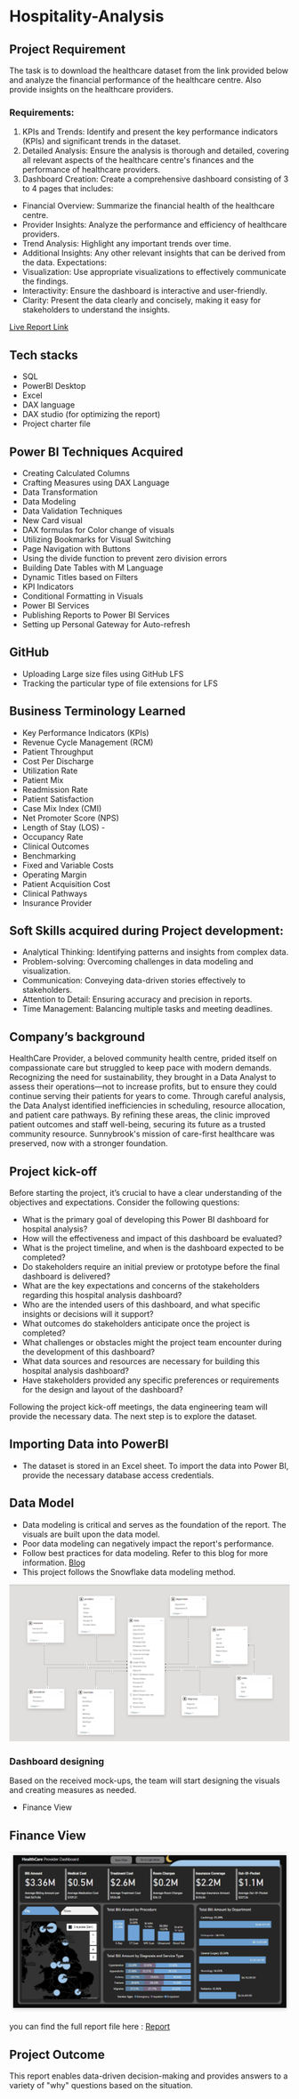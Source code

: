 # Hospitality-Analysis

## Project Requirement

The task is to download the healthcare dataset from the link provided below and analyze the financial performance of the healthcare centre. Also provide insights on the healthcare providers.
### Requirements:

1. KPIs and Trends: Identify and present the key performance indicators (KPIs) and significant trends in the dataset.
2. Detailed Analysis: Ensure the analysis is thorough and detailed, covering all relevant aspects of the healthcare centre's finances and the performance of healthcare providers.
3. Dashboard Creation: Create a comprehensive dashboard consisting of 3 to 4 pages that includes:
- Financial Overview: Summarize the financial health of the healthcare centre.
- Provider Insights: Analyze the performance and efficiency of healthcare providers.
- Trend Analysis: Highlight any important trends over time.
- Additional Insights: Any other relevant insights that can be derived from the data.
Expectations:
- Visualization: Use appropriate visualizations to effectively communicate the findings.
- Interactivity: Ensure the dashboard is interactive and user-friendly.
- Clarity: Present the data clearly and concisely, making it easy for stakeholders to understand the insights.

[Live Report Link](https://app.powerbi.com/view?r=eyJrIjoiZWNhZTdjYWUtZmViNy00NWYyLWI5YWYtYWRkZmM3ZjU1ZDFjIiwidCI6ImM2ZTU0OWIzLTVmNDUtNDAzMi1hYWU5LWQ0MjQ0ZGM1YjJjNCJ9)

## Tech stacks

- SQL
- PowerBI Desktop
- Excel
- DAX language
- DAX studio (for optimizing the report)
- Project charter file

## Power BI Techniques Acquired

-	Creating Calculated Columns
-	Crafting Measures using DAX Language
-	Data Transformation
-	Data Modeling
-	Data Validation Techniques
-	New Card visual
-	DAX formulas for Color change of visuals
-	Utilizing Bookmarks for Visual Switching
-	Page Navigation with Buttons
-	Using the divide function to prevent zero division errors
-	Building Date Tables with M Language
-	Dynamic Titles based on Filters
-	KPI Indicators
-	Conditional Formatting in Visuals
-	Power BI Services
-	Publishing Reports to Power BI Services
-	Setting up Personal Gateway for Auto-refresh

## GitHub 

- Uploading Large size files using GitHub LFS
- Tracking the particular type of file extensions for LFS

## Business Terminology Learned

- Key Performance Indicators (KPIs)
- Revenue Cycle Management (RCM)
- Patient Throughput
- Cost Per Discharge
- Utilization Rate
- Patient Mix
- Readmission Rate
- Patient Satisfaction
- Case Mix Index (CMI)
- Net Promoter Score (NPS)
- Length of Stay (LOS)   -
- Occupancy Rate
- Clinical Outcomes
- Benchmarking
- Fixed and Variable Costs
- Operating Margin
- Patient Acquisition Cost
- Clinical Pathways
- Insurance Provider

## Soft Skills acquired during Project development:
- Analytical Thinking: Identifying patterns and insights from complex data.
- Problem-solving: Overcoming challenges in data modeling and visualization.
- Communication: Conveying data-driven stories effectively to stakeholders.
- Attention to Detail: Ensuring accuracy and precision in reports.
- Time Management: Balancing multiple tasks and meeting deadlines.

## Company’s background

HealthCare Provider, a beloved community health centre, prided itself on compassionate care but struggled to keep pace with modern demands. Recognizing the need for sustainability, they brought in a Data Analyst to assess their operations—not to increase profits, but to ensure they could continue serving their patients for years to come. Through careful analysis, the Data Analyst identified inefficiencies in scheduling, resource allocation, and patient care pathways. By refining these areas, the clinic improved patient outcomes and staff well-being, securing its future as a trusted community resource. Sunnybrook's mission of care-first healthcare was preserved, now with a stronger foundation.

## Project kick-off
Before starting the project, it’s crucial to have a clear understanding of the objectives and expectations. Consider the following questions:

- What is the primary goal of developing this Power BI dashboard for hospital analysis?
- How will the effectiveness and impact of this dashboard be evaluated?
- What is the project timeline, and when is the dashboard expected to be completed?
- Do stakeholders require an initial preview or prototype before the final dashboard is delivered?
- What are the key expectations and concerns of the stakeholders regarding this hospital analysis dashboard?
- Who are the intended users of this dashboard, and what specific insights or decisions will it support?
- What outcomes do stakeholders anticipate once the project is completed?
- What challenges or obstacles might the project team encounter during the development of this dashboard?
- What data sources and resources are necessary for building this hospital analysis dashboard?
- Have stakeholders provided any specific preferences or requirements for the design and layout of the dashboard?
  
Following the project kick-off meetings, the data engineering team will provide the necessary data. The next step is to explore the dataset.

## Importing Data into PowerBI

- The dataset is stored in an Excel sheet. To import the data into Power BI, provide the necessary database access credentials.

## Data Model

- Data modeling is critical and serves as the foundation of the report. The visuals are built upon the data model.
- Poor data modeling can negatively impact the report's performance.
- Follow best practices for data modeling. Refer to this blog for more information. [Blog](https://addendanalytics.com/blog/data-modelling-best-practices/)
- This project follows the Snowflake data modeling method.

<img src="https://github.com/nikithakasala98/Hospitality-Analysis/blob/main/Resources/Data_Model.png" class="center">

### Dashboard designing

Based on the received mock-ups, the team will start designing the visuals and creating measures as needed.

- Finance View

## Finance View

![Finace](https://github.com/nikithakasala98/Hospitality-Analysis/blob/main/Resources/Finance.gif)


you can find the full report file here : [Report](https://github.com/nikithakasala98/Hospitality-Analysis/blob/main/Report/Health_Care_Report.pbix)

## Project Outcome

This report enables data-driven decision-making and provides answers to a variety of "why" questions based on the situation.
